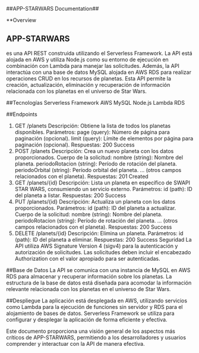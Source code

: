 ##APP-STARWARS Documentation##

**Overview
## APP-STARWARS 
es una API REST construida utilizando el Serverless Framework. La API está alojada en AWS y utiliza Node.js como su entorno de ejecución en combinación con Lambda para manejar las solicitudes. Además, la API interactúa con una base de datos MySQL alojada en AWS RDS para realizar operaciones CRUD en los recursos de planetas. Esta API permite la creación, actualización, eliminación y recuperación de información relacionada con los planetas en el universo de Star Wars.

##Tecnologías
Serverless Framework
AWS
MySQL
Node.js
Lambda
RDS

##Endpoints
1. GET /planets
Descripción: Obtiene la lista de todos los planetas disponibles.
Parámetros:
page (query): Número de página para paginación (opcional).
limit (query): Límite de elementos por página para paginación (opcional).
Respuestas:
200 Success
2. POST /planets
Descripción: Crea un nuevo planeta con los datos proporcionados.
Cuerpo de la solicitud:
nombre (string): Nombre del planeta.
periodoRotacion (string): Período de rotación del planeta.
periodoOrbital (string): Período orbital del planeta.
... (otros campos relacionados con el planeta).
Respuestas:
201 Created
3. GET /planets/{id}
Descripción: Lista un planeta en específico de SWAPI STAR WARS, consumiendo un servicio externo.
Parámetros:
id (path): ID del planeta a listar.
Respuestas:
200 Success
4. PUT /planets/{id}
Descripción: Actualiza un planeta con los datos proporcionados.
Parámetros:
id (path): ID del planeta a actualizar.
Cuerpo de la solicitud:
nombre (string): Nombre del planeta.
periodoRotacion (string): Período de rotación del planeta.
... (otros campos relacionados con el planeta).
Respuestas:
200 Success
5. DELETE /planets/{id}
Descripción: Elimina un planeta.
Parámetros:
id (path): ID del planeta a eliminar.
Respuestas:
200 Success
Seguridad
La API utiliza AWS Signature Version 4 (sigv4) para la autenticación y autorización de solicitudes. Las solicitudes deben incluir el encabezado Authorization con el valor apropiado para ser autenticadas.

##Base de Datos
La API se comunica con una instancia de MySQL en AWS RDS para almacenar y recuperar información sobre los planetas. La estructura de la base de datos está diseñada para acomodar la información relevante relacionada con los planetas en el universo de Star Wars.

##Despliegue
La aplicación está desplegada en AWS, utilizando servicios como Lambda para la ejecución de funciones sin servidor y RDS para el alojamiento de bases de datos. Serverless Framework se utiliza para configurar y desplegar la aplicación de forma eficiente y efectiva.

Este documento proporciona una visión general de los aspectos más críticos de APP-STARWARS, permitiendo a los desarrolladores y usuarios comprender y interactuar con la API de manera efectiva.
